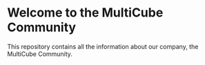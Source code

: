 # Welcome to the MultiCube Community
This repository contains all the information about our company, the MultiCube Community.
